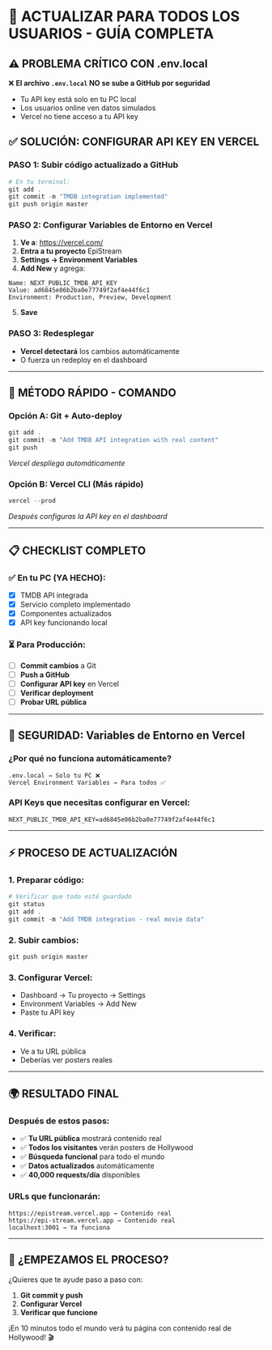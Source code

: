 # 🚀 ACTUALIZAR PARA TODOS LOS USUARIOS - GUÍA COMPLETA

## ⚠️ **PROBLEMA CRÍTICO CON .env.local**

❌ **El archivo `.env.local` NO se sube a GitHub por seguridad** 
- Tu API key está solo en tu PC local
- Los usuarios online ven datos simulados
- Vercel no tiene acceso a tu API key

## ✅ **SOLUCIÓN: CONFIGURAR API KEY EN VERCEL**

### **PASO 1: Subir código actualizado a GitHub**
```powershell
# En tu terminal:
git add .
git commit -m "TMDB integration implemented"  
git push origin master
```

### **PASO 2: Configurar Variables de Entorno en Vercel**
1. **Ve a**: https://vercel.com/
2. **Entra a tu proyecto** EpiStream
3. **Settings → Environment Variables**
4. **Add New** y agrega:

```
Name: NEXT_PUBLIC_TMDB_API_KEY
Value: ad6845e06b2ba0e77749f2af4e44f6c1
Environment: Production, Preview, Development
```

5. **Save**

### **PASO 3: Redesplegar**
- **Vercel detectará** los cambios automáticamente
- O fuerza un redeploy en el dashboard

---

## 🚀 **MÉTODO RÁPIDO - COMANDO**

### **Opción A: Git + Auto-deploy**
```powershell
git add .
git commit -m "Add TMDB API integration with real content"
git push
```
*Vercel despliega automáticamente*

### **Opción B: Vercel CLI (Más rápido)**
```powershell
vercel --prod
```
*Después configuras la API key en el dashboard*

---

## 📋 **CHECKLIST COMPLETO**

### **✅ En tu PC (YA HECHO):**
- [x] TMDB API integrada
- [x] Servicio completo implementado  
- [x] Componentes actualizados
- [x] API key funcionando local

### **⏳ Para Producción:**
- [ ] **Commit cambios** a Git
- [ ] **Push a GitHub**
- [ ] **Configurar API key** en Vercel
- [ ] **Verificar deployment**
- [ ] **Probar URL pública**

---

## 🔐 **SEGURIDAD: Variables de Entorno en Vercel**

### **¿Por qué no funciona automáticamente?**
```
.env.local → Solo tu PC ❌
Vercel Environment Variables → Para todos ✅
```

### **API Keys que necesitas configurar en Vercel:**
```
NEXT_PUBLIC_TMDB_API_KEY=ad6845e06b2ba0e77749f2af4e44f6c1
```

---

## ⚡ **PROCESO DE ACTUALIZACIÓN**

### **1. Preparar código:**
```powershell
# Verificar que todo esté guardado
git status
git add .
git commit -m "Add TMDB integration - real movie data"
```

### **2. Subir cambios:**
```powershell
git push origin master
```

### **3. Configurar Vercel:**
- Dashboard → Tu proyecto → Settings
- Environment Variables → Add New
- Paste tu API key

### **4. Verificar:**
- Ve a tu URL pública
- Deberías ver posters reales

---

## 🌍 **RESULTADO FINAL**

### **Después de estos pasos:**
- ✅ **Tu URL pública** mostrará contenido real
- ✅ **Todos los visitantes** verán posters de Hollywood
- ✅ **Búsqueda funcional** para todo el mundo  
- ✅ **Datos actualizados** automáticamente
- ✅ **40,000 requests/día** disponibles

### **URLs que funcionarán:**
```
https://epistream.vercel.app → Contenido real
https://epi-stream.vercel.app → Contenido real
localhost:3001 → Ya funciona
```

---

## 🎯 **¿EMPEZAMOS EL PROCESO?**

¿Quieres que te ayude paso a paso con:
1. **Git commit y push**
2. **Configurar Vercel**  
3. **Verificar que funcione**

¡En 10 minutos todo el mundo verá tu página con contenido real de Hollywood! 🎬